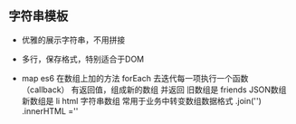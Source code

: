 ## 字符串模板

- 优雅的展示字符串，不用拼接
- 多行，保存格式，特别适合于DOM 

- map
    es6 在数组上加的方法
    forEach 去迭代每一项执行一个函数（callback）
    有返回值，组成新的数组 并返回
    旧数组是 friends JSON数组
    新数组是 li html 字符串数组
    常用于业务中转变数组数据格式
    .join('') 
    .innerHTML =''
